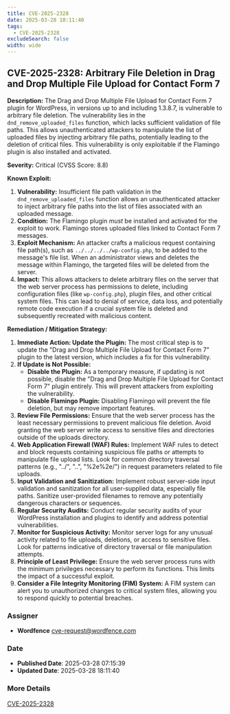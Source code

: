 ```yaml
---
title: CVE-2025-2328
date: 2025-03-28 18:11:40
tags:
  - CVE-2025-2328
excludeSearch: false
width: wide
---
```


## CVE-2025-2328: Arbitrary File Deletion in Drag and Drop Multiple File Upload for Contact Form 7

**Description:** The Drag and Drop Multiple File Upload for Contact Form 7 plugin for WordPress, in versions up to and including 1.3.8.7, is vulnerable to arbitrary file deletion. The vulnerability lies in the `dnd_remove_uploaded_files` function, which lacks sufficient validation of file paths. This allows unauthenticated attackers to manipulate the list of uploaded files by injecting arbitrary file paths, potentially leading to the deletion of critical files. This vulnerability is only exploitable if the Flamingo plugin is also installed and activated.

**Severity:** Critical (CVSS Score: 8.8)

**Known Exploit:**

1.  **Vulnerability:** Insufficient file path validation in the `dnd_remove_uploaded_files` function allows an unauthenticated attacker to inject arbitrary file paths into the list of files associated with an uploaded message.
2.  **Condition:**  The Flamingo plugin *must* be installed and activated for the exploit to work. Flamingo stores uploaded files linked to Contact Form 7 messages.
3.  **Exploit Mechanism:** An attacker crafts a malicious request containing file path(s), such as `../../../../wp-config.php`, to be added to the message's file list. When an administrator views and deletes the message within Flamingo, the targeted files will be deleted from the server.
4.  **Impact:**  This allows attackers to delete arbitrary files on the server that the web server process has permissions to delete, including configuration files (like `wp-config.php`), plugin files, and other critical system files. This can lead to denial of service, data loss, and potentially remote code execution if a crucial system file is deleted and subsequently recreated with malicious content.

**Remediation / Mitigation Strategy:**

1.  **Immediate Action: Update the Plugin:**  The most critical step is to update the "Drag and Drop Multiple File Upload for Contact Form 7" plugin to the latest version, which includes a fix for this vulnerability.
2.  **If Update is Not Possible:**
    *   **Disable the Plugin:** As a temporary measure, if updating is not possible, disable the "Drag and Drop Multiple File Upload for Contact Form 7" plugin entirely. This will prevent attackers from exploiting the vulnerability.
    *   **Disable Flamingo Plugin:** Disabling Flamingo will prevent the file deletion, but may remove important features.
3.  **Review File Permissions:** Ensure that the web server process has the least necessary permissions to prevent malicious file deletion. Avoid granting the web server write access to sensitive files and directories outside of the uploads directory.
4.  **Web Application Firewall (WAF) Rules:**  Implement WAF rules to detect and block requests containing suspicious file paths or attempts to manipulate file upload lists. Look for common directory traversal patterns (e.g., "../", "..\", "%2e%2e/") in request parameters related to file uploads.
5.  **Input Validation and Sanitization:**  Implement robust server-side input validation and sanitization for all user-supplied data, especially file paths. Sanitize user-provided filenames to remove any potentially dangerous characters or sequences.
6.  **Regular Security Audits:** Conduct regular security audits of your WordPress installation and plugins to identify and address potential vulnerabilities.
7.  **Monitor for Suspicious Activity:** Monitor server logs for any unusual activity related to file uploads, deletions, or access to sensitive files. Look for patterns indicative of directory traversal or file manipulation attempts.
8.  **Principle of Least Privilege:** Ensure the web server process runs with the minimum privileges necessary to perform its functions. This limits the impact of a successful exploit.
9.  **Consider a File Integrity Monitoring (FIM) System:**  A FIM system can alert you to unauthorized changes to critical system files, allowing you to respond quickly to potential breaches.

### Assigner
- **Wordfence** <cve-request@wordfence.com>

### Date
- **Published Date**: 2025-03-28 07:15:39
- **Updated Date**: 2025-03-28 18:11:40

### More Details
[CVE-2025-2328](https://www.cvedetails.com/cve/CVE-2025-2328)